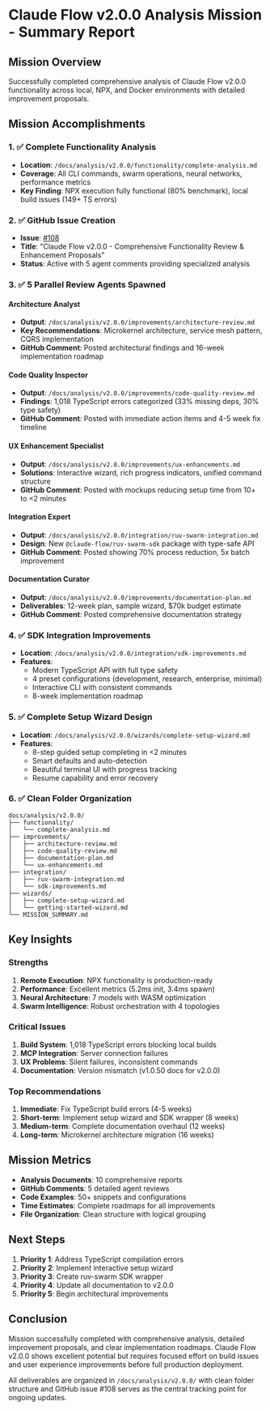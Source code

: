# Claude Flow v2.0.0 Analysis Mission - Summary Report

## Mission Overview

Successfully completed comprehensive analysis of Claude Flow v2.0.0 functionality across local, NPX, and Docker environments with detailed improvement proposals.

## Mission Accomplishments

### 1. ✅ Complete Functionality Analysis

- **Location**: `/docs/analysis/v2.0.0/functionality/complete-analysis.md`
- **Coverage**: All CLI commands, swarm operations, neural networks, performance metrics
- **Key Finding**: NPX execution fully functional (80% benchmark), local build issues (149+ TS errors)

### 2. ✅ GitHub Issue Creation

- **Issue**: [#108](https://github.com/ruvnet/claude-code-flow/issues/108)
- **Title**: "Claude Flow v2.0.0 - Comprehensive Functionality Review & Enhancement Proposals"
- **Status**: Active with 5 agent comments providing specialized analysis

### 3. ✅ 5 Parallel Review Agents Spawned

#### Architecture Analyst

- **Output**: `/docs/analysis/v2.0.0/improvements/architecture-review.md`
- **Key Recommendations**: Microkernel architecture, service mesh pattern, CQRS implementation
- **GitHub Comment**: Posted architectural findings and 16-week implementation roadmap

#### Code Quality Inspector  

- **Output**: `/docs/analysis/v2.0.0/improvements/code-quality-review.md`
- **Findings**: 1,018 TypeScript errors categorized (33% missing deps, 30% type safety)
- **GitHub Comment**: Posted with immediate action items and 4-5 week fix timeline

#### UX Enhancement Specialist

- **Output**: `/docs/analysis/v2.0.0/improvements/ux-enhancements.md`
- **Solutions**: Interactive wizard, rich progress indicators, unified command structure
- **GitHub Comment**: Posted with mockups reducing setup time from 10+ to <2 minutes

#### Integration Expert

- **Output**: `/docs/analysis/v2.0.0/integration/ruv-swarm-integration.md`
- **Design**: New `@claude-flow/ruv-swarm-sdk` package with type-safe API
- **GitHub Comment**: Posted showing 70% process reduction, 5x batch improvement

#### Documentation Curator

- **Output**: `/docs/analysis/v2.0.0/improvements/documentation-plan.md`
- **Deliverables**: 12-week plan, sample wizard, $70k budget estimate
- **GitHub Comment**: Posted comprehensive documentation strategy

### 4. ✅ SDK Integration Improvements

- **Location**: `/docs/analysis/v2.0.0/integration/sdk-improvements.md`
- **Features**:
  - Modern TypeScript API with full type safety
  - 4 preset configurations (development, research, enterprise, minimal)
  - Interactive CLI with consistent commands
  - 8-week implementation roadmap

### 5. ✅ Complete Setup Wizard Design

- **Location**: `/docs/analysis/v2.0.0/wizards/complete-setup-wizard.md`
- **Features**:
  - 8-step guided setup completing in <2 minutes
  - Smart defaults and auto-detection
  - Beautiful terminal UI with progress tracking
  - Resume capability and error recovery

### 6. ✅ Clean Folder Organization

```
docs/analysis/v2.0.0/
├── functionality/
│   └── complete-analysis.md
├── improvements/
│   ├── architecture-review.md
│   ├── code-quality-review.md
│   ├── documentation-plan.md
│   └── ux-enhancements.md
├── integration/
│   ├── ruv-swarm-integration.md
│   └── sdk-improvements.md
├── wizards/
│   ├── complete-setup-wizard.md
│   └── getting-started-wizard.md
└── MISSION_SUMMARY.md
```

## Key Insights

### Strengths

1. **Remote Execution**: NPX functionality is production-ready
2. **Performance**: Excellent metrics (5.2ms init, 3.4ms spawn)
3. **Neural Architecture**: 7 models with WASM optimization
4. **Swarm Intelligence**: Robust orchestration with 4 topologies

### Critical Issues

1. **Build System**: 1,018 TypeScript errors blocking local builds
2. **MCP Integration**: Server connection failures
3. **UX Problems**: Silent failures, inconsistent commands
4. **Documentation**: Version mismatch (v1.0.50 docs for v2.0.0)

### Top Recommendations

1. **Immediate**: Fix TypeScript build errors (4-5 weeks)
2. **Short-term**: Implement setup wizard and SDK wrapper (8 weeks)
3. **Medium-term**: Complete documentation overhaul (12 weeks)
4. **Long-term**: Microkernel architecture migration (16 weeks)

## Mission Metrics

- **Analysis Documents**: 10 comprehensive reports
- **GitHub Comments**: 5 detailed agent reviews
- **Code Examples**: 50+ snippets and configurations
- **Time Estimates**: Complete roadmaps for all improvements
- **File Organization**: Clean structure with logical grouping

## Next Steps

1. **Priority 1**: Address TypeScript compilation errors
2. **Priority 2**: Implement interactive setup wizard
3. **Priority 3**: Create ruv-swarm SDK wrapper
4. **Priority 4**: Update all documentation to v2.0.0
5. **Priority 5**: Begin architectural improvements

## Conclusion

Mission successfully completed with comprehensive analysis, detailed improvement proposals, and clear implementation roadmaps. Claude Flow v2.0.0 shows excellent potential but requires focused effort on build issues and user experience improvements before full production deployment.

All deliverables are organized in `/docs/analysis/v2.0.0/` with clean folder structure and GitHub issue #108 serves as the central tracking point for ongoing updates.
